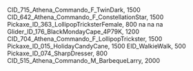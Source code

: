 CID_715_Athena_Commando_F_TwinDark, 1500
CID_642_Athena_Commando_F_ConstellationStar, 1500
Pickaxe_ID_363_LollipopTricksterFemale, 800
na
na
na
Glider_ID_176_BlackMondayCape_4P79K, 1200
CID_704_Athena_Commando_F_LollipopTrickster, 1500
Pickaxe_ID_015_HolidayCandyCane, 1500
EID_WalkieWalk, 500
Pickaxe_ID_074_SharpDresser, 800
CID_515_Athena_Commando_M_BarbequeLarry, 2000
